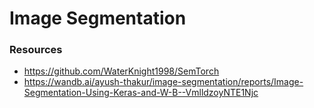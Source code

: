 # Image Segmentation

### Resources

- https://github.com/WaterKnight1998/SemTorch
- https://wandb.ai/ayush-thakur/image-segmentation/reports/Image-Segmentation-Using-Keras-and-W-B--VmlldzoyNTE1Njc
